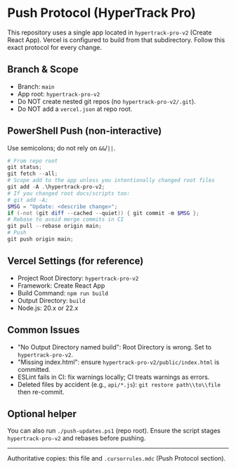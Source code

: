 # Push Protocol (HyperTrack Pro)

This repository uses a single app located in `hypertrack-pro-v2` (Create React App). Vercel is configured to build from that subdirectory. Follow this exact protocol for every change.

## Branch & Scope
- Branch: `main`
- App root: `hypertrack-pro-v2`
- Do NOT create nested git repos (no `hypertrack-pro-v2/.git`).
- Do NOT add a `vercel.json` at repo root.

## PowerShell Push (non-interactive)
Use semicolons; do not rely on `&&`/`||`.

```powershell
# From repo root
git status;
git fetch --all;
# Scope add to the app unless you intentionally changed root files
git add -A .\hypertrack-pro-v2;
# If you changed root docs/scripts too:
# git add -A;
$MSG = "Update: <describe change>";
if (-not (git diff --cached --quiet)) { git commit -m $MSG };
# Rebase to avoid merge commits in CI
git pull --rebase origin main;
# Push
git push origin main;
```

## Vercel Settings (for reference)
- Project Root Directory: `hypertrack-pro-v2`
- Framework: Create React App
- Build Command: `npm run build`
- Output Directory: `build`
- Node.js: 20.x or 22.x

## Common Issues
- "No Output Directory named build": Root Directory is wrong. Set to `hypertrack-pro-v2`.
- "Missing index.html": ensure `hypertrack-pro-v2/public/index.html` is committed.
- ESLint fails in CI: fix warnings locally; CI treats warnings as errors.
- Deleted files by accident (e.g., `api/*.js`): `git restore path\\to\\file` then re-commit.

## Optional helper
You can also run `./push-updates.ps1` (repo root). Ensure the script stages `hypertrack-pro-v2` and rebases before pushing.

---
Authoritative copies: this file and `.cursorrules.mdc` (Push Protocol section).
